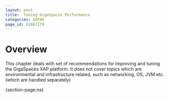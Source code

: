 ```yaml
---
layout: post
title:  Tuning GigaSpaces Performance
categories: XAP96
page_id: 61867179
---
```


# Overview

This chapter deals with set of recommendations for improving and tuning the GigaSpaces XAP platform. It does not cover topics which are environmental and infrastructure related, such as networking, OS, JVM etc. (which are handled separately)

{section-page:na}
